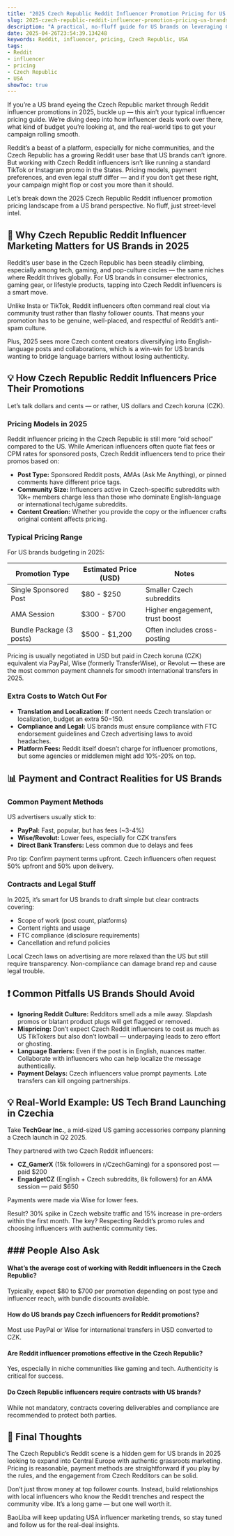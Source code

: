 ```yaml
---
title: "2025 Czech Republic Reddit Influencer Promotion Pricing for US Brands: What You Need to Know"
slug: 2025-czech-republic-reddit-influencer-promotion-pricing-us-brands-2025-04-26
description: "A practical, no-fluff guide for US brands on leveraging Czech Republic Reddit influencers in 2025. Understand influencer pricing, payment methods, and promo strategies tailored for American advertisers."
date: 2025-04-26T23:54:39.134248
keywords: Reddit, influencer, pricing, Czech Republic, USA
tags:
- Reddit
- influencer
- pricing
- Czech Republic
- USA
showToc: true
---
```


If you’re a US brand eyeing the Czech Republic market through Reddit influencer promotions in 2025, buckle up — this ain’t your typical influencer pricing guide. We’re diving deep into how influencer deals work over there, what kind of budget you’re looking at, and the real-world tips to get your campaign rolling smooth.

Reddit’s a beast of a platform, especially for niche communities, and the Czech Republic has a growing Reddit user base that US brands can’t ignore. But working with Czech Reddit influencers isn’t like running a standard TikTok or Instagram promo in the States. Pricing models, payment preferences, and even legal stuff differ — and if you don’t get these right, your campaign might flop or cost you more than it should.

Let’s break down the 2025 Czech Republic Reddit influencer promotion pricing landscape from a US brand perspective. No fluff, just street-level intel.

## 📢 Why Czech Republic Reddit Influencer Marketing Matters for US Brands in 2025

Reddit’s user base in the Czech Republic has been steadily climbing, especially among tech, gaming, and pop-culture circles — the same niches where Reddit thrives globally. For US brands in consumer electronics, gaming gear, or lifestyle products, tapping into Czech Reddit influencers is a smart move.

Unlike Insta or TikTok, Reddit influencers often command real clout via community trust rather than flashy follower counts. That means your promotion has to be genuine, well-placed, and respectful of Reddit’s anti-spam culture.

Plus, 2025 sees more Czech content creators diversifying into English-language posts and collaborations, which is a win-win for US brands wanting to bridge language barriers without losing authenticity.

## 💡 How Czech Republic Reddit Influencers Price Their Promotions

Let’s talk dollars and cents — or rather, US dollars and Czech koruna (CZK).

### Pricing Models in 2025

Reddit influencer pricing in the Czech Republic is still more “old school” compared to the US. While American influencers often quote flat fees or CPM rates for sponsored posts, Czech Reddit influencers tend to price their promos based on:

- **Post Type:** Sponsored Reddit posts, AMAs (Ask Me Anything), or pinned comments have different price tags.
- **Community Size:** Influencers active in Czech-specific subreddits with 10k+ members charge less than those who dominate English-language or international tech/game subreddits.
- **Content Creation:** Whether you provide the copy or the influencer crafts original content affects pricing.

### Typical Pricing Range

For US brands budgeting in 2025:

| Promotion Type           | Estimated Price (USD)        | Notes                           |
|-------------------------|------------------------------|--------------------------------|
| Single Sponsored Post    | $80 - $250                   | Smaller Czech subreddits        |
| AMA Session             | $300 - $700                  | Higher engagement, trust boost |
| Bundle Package (3 posts) | $500 - $1,200                | Often includes cross-posting    |

Pricing is usually negotiated in USD but paid in Czech koruna (CZK) equivalent via PayPal, Wise (formerly TransferWise), or Revolut — these are the most common payment channels for smooth international transfers in 2025.

### Extra Costs to Watch Out For

- **Translation and Localization:** If content needs Czech translation or localization, budget an extra $50-$150.
- **Compliance and Legal:** US brands must ensure compliance with FTC endorsement guidelines and Czech advertising laws to avoid headaches.
- **Platform Fees:** Reddit itself doesn’t charge for influencer promotions, but some agencies or middlemen might add 10%-20% on top.

## 📊 Payment and Contract Realities for US Brands

### Common Payment Methods

US advertisers usually stick to:

- **PayPal:** Fast, popular, but has fees (~3-4%)
- **Wise/Revolut:** Lower fees, especially for CZK transfers
- **Direct Bank Transfers:** Less common due to delays and fees

Pro tip: Confirm payment terms upfront. Czech influencers often request 50% upfront and 50% upon delivery.

### Contracts and Legal Stuff

In 2025, it’s smart for US brands to draft simple but clear contracts covering:

- Scope of work (post count, platforms)
- Content rights and usage
- FTC compliance (disclosure requirements)
- Cancellation and refund policies

Local Czech laws on advertising are more relaxed than the US but still require transparency. Non-compliance can damage brand rep and cause legal trouble.

## ❗ Common Pitfalls US Brands Should Avoid

- **Ignoring Reddit Culture:** Redditors smell ads a mile away. Slapdash promos or blatant product plugs will get flagged or removed.
- **Mispricing:** Don’t expect Czech Reddit influencers to cost as much as US TikTokers but also don’t lowball — underpaying leads to zero effort or ghosting.
- **Language Barriers:** Even if the post is in English, nuances matter. Collaborate with influencers who can help localize the message authentically.
- **Payment Delays:** Czech influencers value prompt payments. Late transfers can kill ongoing partnerships.

## 💡 Real-World Example: US Tech Brand Launching in Czechia

Take **TechGear Inc.**, a mid-sized US gaming accessories company planning a Czech launch in Q2 2025.

They partnered with two Czech Reddit influencers:

- **CZ_GamerX** (15k followers in r/CzechGaming) for a sponsored post — paid $200  
- **EngadgetCZ** (English + Czech subreddits, 8k followers) for an AMA session — paid $650

Payments were made via Wise for lower fees.

Result? 30% spike in Czech website traffic and 15% increase in pre-orders within the first month. The key? Respecting Reddit’s promo rules and choosing influencers with authentic community ties.

## ### People Also Ask

#### What’s the average cost of working with Reddit influencers in the Czech Republic?

Typically, expect $80 to $700 per promotion depending on post type and influencer reach, with bundle discounts available.

#### How do US brands pay Czech influencers for Reddit promotions?

Most use PayPal or Wise for international transfers in USD converted to CZK.

#### Are Reddit influencer promotions effective in the Czech Republic?

Yes, especially in niche communities like gaming and tech. Authenticity is critical for success.

#### Do Czech Republic influencers require contracts with US brands?

While not mandatory, contracts covering deliverables and compliance are recommended to protect both parties.

## 📢 Final Thoughts

The Czech Republic’s Reddit scene is a hidden gem for US brands in 2025 looking to expand into Central Europe with authentic grassroots marketing. Pricing is reasonable, payment methods are straightforward if you play by the rules, and the engagement from Czech Redditors can be solid.

Don’t just throw money at top follower counts. Instead, build relationships with local influencers who know the Reddit trenches and respect the community vibe. It’s a long game — but one well worth it.

BaoLiba will keep updating USA influencer marketing trends, so stay tuned and follow us for the real-deal insights.
